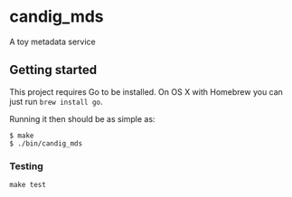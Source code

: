 # candig_mds

A toy metadata service

## Getting started

This project requires Go to be installed. On OS X with Homebrew you can just run `brew install go`.

Running it then should be as simple as:

```console
$ make
$ ./bin/candig_mds
```

### Testing

``make test``